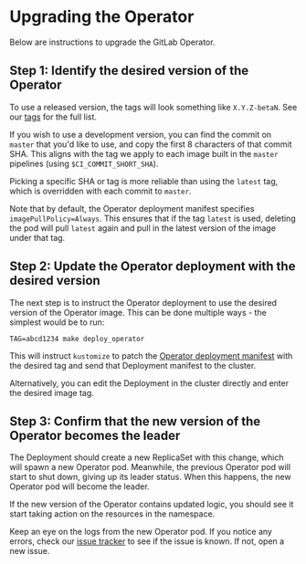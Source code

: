 # Upgrading the Operator

Below are instructions to upgrade the GitLab Operator.

## Step 1: Identify the desired version of the Operator

To use a released version, the tags will look something like `X.Y.Z-betaN`. See our
[tags](https://gitlab.com/gitlab-org/cloud-native/gitlab-operator/-/tags) for the full list.

If you wish to use a development version, you can find the commit on `master` that you'd like to use,
and copy the first 8 characters of that commit SHA. This aligns with the tag we apply to each
image built in the `master` pipelines (using `$CI_COMMIT_SHORT_SHA`).

Picking a specific SHA or tag is more reliable than using the `latest` tag, which is overridden with each commit to `master`.

Note that by default, the Operator deployment manifest specifies `imagePullPolicy=Always`. This ensures that if the tag
`latest` is used, deleting the pod will pull `latest` again and pull in the latest version of the image under that tag.

## Step 2: Update the Operator deployment with the desired version

The next step is to instruct the Operator deployment to use the desired version of the Operator image. This can be done
multiple ways - the simplest would be to run:

```
TAG=abcd1234 make deploy_operator
```

This will instruct `kustomize` to patch the [Operator deployment manifest](../config/manager/manager.yaml) with the desired
tag and send that Deployment manifest to the cluster.

Alternatively, you can edit the Deployment in the cluster directly and enter the desired image tag.

## Step 3: Confirm that the new version of the Operator becomes the leader

The Deployment should create a new ReplicaSet with this change, which will spawn a new Operator pod. Meanwhile, the previous
Operator pod will start to shut down, giving up its leader status. When this happens, the new Operator pod will become the leader.

If the new version of the Operator contains updated logic, you should see it start taking action on the resources in the namespace.

Keep an eye on the logs from the new Operator pod. If you notice any errors, check our
[issue tracker](https://gitlab.com/gitlab-org/cloud-native/gitlab-operator/-/issues) to see if the issue is known. If not,
open a new issue.

